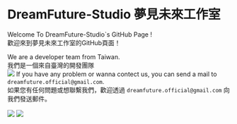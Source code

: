 DreamFuture-Studio 夢見未來工作室  
===
Welcome To DreamFuture-Studio`s GitHub Page !  
歡迎來到夢見未來工作室的GitHub頁面！  
  
We are a developer team from Taiwan.  
我們是一個來自臺灣的開發團隊  
![](https://cdn.discordapp.com/attachments/962357633703116840/962358282570326116/twitter_header_photo_2.png)
If you have any problem or wanna contect us, you can send a mail to `dreamfuture.official@gmail.com`.  
如果您有任何問題或想聯繫我們，歡迎透過 `dreamfuture.official@gmail.com` 向我們發送郵件。  

<div align="left">
 <a href="https://paypal.me/15LIVETW" target="_blank" style="display: inline-block;">
                <img
                    src="https://img.shields.io/badge/Donate-PayPal-blue.svg?style=flat-square&logo=paypal" 
                    align="center"
                /></a>
  <img src="https://komarev.com/ghpvc/?username=DreamFuture-S&&style=flat-square" align="center" />
</div>
